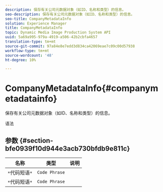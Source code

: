 ```yaml
---
description: 保存有关公司元数据对象（如ID、名称和类型）的信息。
seo-description: 保存有关公司元数据对象（如ID、名称和类型）的信息。
seo-title: CompanyMetadataInfo
solution: Experience Manager
title: CompanyMetadataInfo
topic: Dynamic Media Image Production System API
uuid: 5a69a995-979a-4919-a506-42b2cbfa4657
translation-type: tm+mt
source-git-commit: 97a84e8e7edd3d834ca42069eae7c09c00d57938
workflow-type: tm+mt
source-wordcount: '48'
ht-degree: 10%

---
```



# CompanyMetadataInfo{#companymetadatainfo}

保存有关公司元数据对象（如ID、名称和类型）的信息。

语法

## 参数 {#section-bfe0939f10d944e3acb730bfdb9e811c}

| 名称 | 类型 | 说明 |
|---|---|---|
| `*`代码短语`*` | `Code Phrase` |  |
| `*`代码短语`*` | `Code Phrase` |  |

